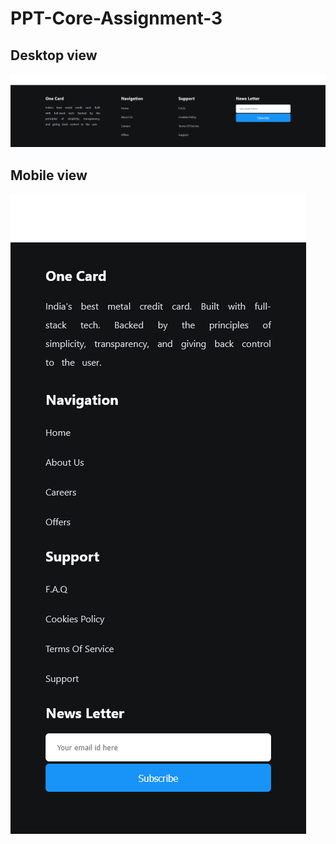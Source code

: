 # PPT-Core-Assignment-3

## Desktop view

![Desktop view](./output/desktop-view.png)

## Mobile view

![Mobile view](./output/mobile-view.png)